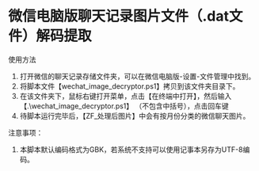 # 微信电脑版聊天记录图片文件（.dat文件）解码提取

使用方法

1. 打开微信的聊天记录存储文件夹，可以在微信电脑版-设置-文件管理中找到。
2. 将脚本文件【wechat_image_decryptor.ps1】拷贝到该文件夹目录下。
3. 在该文件夹下，鼠标右键打开菜单，点击【在终端中打开】，然后输入 【.\wechat_image_decryptor.ps1】 （不包含中括号），点击回车键
4. 待脚本运行完毕后，【ZF_处理后图片】中会有按月份分类的微信聊天图片。

注意事项：

1. 本脚本默认编码格式为GBK，若系统不支持可以使用记事本另存为UTF-8编码。
